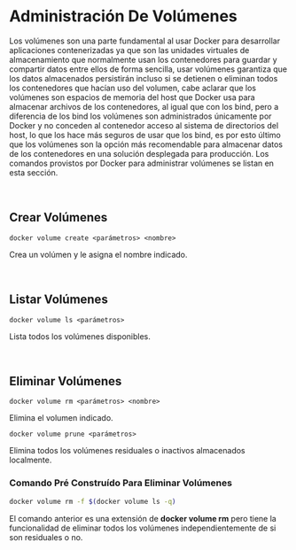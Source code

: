 
# Administración De Volúmenes

Los volúmenes son una parte fundamental al usar Docker para desarrollar aplicaciones contenerizadas ya que son las unidades virtuales de almacenamiento que normalmente usan los contenedores para guardar y compartir datos entre ellos de forma sencilla, usar volúmenes garantiza que los datos almacenados persistirán incluso si se detienen o eliminan todos los contenedores que hacían uso del volumen, cabe aclarar que los volúmenes son espacios de memoria del host que Docker usa para almacenar archivos de los contenedores, al igual que con los bind, pero a diferencia de los bind los volúmenes son administrados únicamente por Docker y no conceden al contenedor acceso al sistema de directorios del host, lo que los hace más seguros de usar que los bind, es por esto último que los volúmenes son la opción más recomendable para almacenar datos de los contenedores en una solución desplegada para producción. Los comandos provistos por Docker para administrar volúmenes se listan en esta sección.

<br>

## Crear Volúmenes

```unknown
docker volume create <parámetros> <nombre>
```

Crea un volúmen y le asigna el nombre indicado.

<br>

## Listar Volúmenes

```unknown
docker volume ls <parámetros>
```

Lista todos los volúmenes disponibles.

<br>

## Eliminar Volúmenes

```unknown
docker volume rm <parámetros> <nombre>
```

Elimina el volumen indicado.

```unknown
docker volume prune <parámetros>
```

Elimina todos los volúmenes residuales o inactivos almacenados localmente.

### Comando Pré Construído Para Eliminar Volúmenes

```bash
docker volume rm -f $(docker volume ls -q)
```

El comando anterior es una extensión de **docker volume rm** pero tiene la funcionalidad de eliminar todos los volúmenes independientemente de si son residuales o no.

<br>
